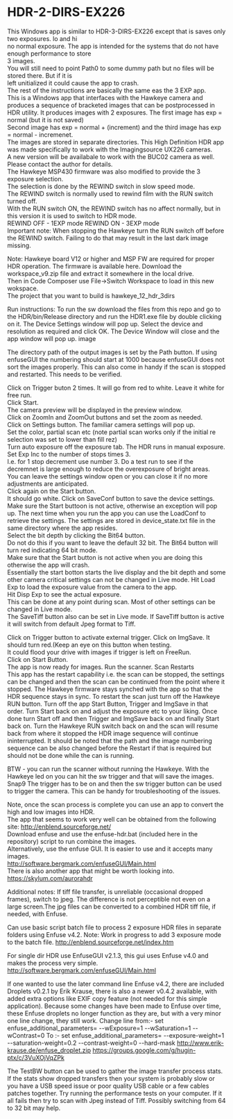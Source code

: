 # HDR-2-DIRS-EX226  
This Windows app is similar to HDR-3-DIRS-EX226 except that is saves only two exposures. lo and hi  
no normal exposure.  The app is intended for the systems that do not have enough performance to store  
3 images.  
You will still need to point Path0 to some dummy path but no files will be stored there. But if it is   
left unitialized it could cause the app to crash.  
The rest of the instructions are basically the same eas the 3 EXP app.  
This is a Windows app that interfaces with the Hawkeye camera and produces a sequence of bracketed images that can be postprocessed in HDR utility. 
It produces images with 2 exposures. The first image has exp = normal (but it is not saved)  
Second image has exp = normal + (increment) and the third image has exp = normal - incremenet.   
The images are stored in separate directories. 
This High Definition HDR app was made specifically to work with the Imagingsource UX226 cameras.   
A new version will be availabale to work with the BUC02 camera as well.  
Please contact the author for details.  
The Hawkeye MSP430 firmware was also modified to provide the 3 exposure selection.  
The selection is done by the REWIND switch in slow speed mode.  
The REWIND switch is normally used to rewind film with the RUN switch turned off.  
With the RUN switch ON, the REWIND switch has no affect normally, but in this version it is used to switch to HDR mode.  
REWIND OFF - 1EXP mode REWIND ON - 3EXP mode  
Important note: When stopping the Hawkeye turn the RUN switch off before the REWIND switch. 
Failing to do that may result in the last dark image missing.  

Note: Hawkeye board V12 or higher and MSP FW are required for proper HDR operation. 
The firmware is available here. Download the workspace_v9.zip file and extract it somewhere in the local drive.  
Then in Code Composer use File->Switch Workspace to load in this new wokspace.  
The project that you want to build is hawkeye_12_hdr_3dirs

Run instructions: To run the sw download the files from this repo and go to the HDR/bin/Release directory and run the HDR1.exe file by double clicking on it. The Device Settings window will pop up. Select the device and resolution as required and click OK. The Device Window will close and the app window will pop up. image

The directory path of the output images is set by the Path button. If using enfuseGUI the numbering should start at 1000 because enfuseGUI does not sort the images properly. This can also come in handy if the scan is stopped and restarted. This needs to be verified.  

Click on Trigger buton 2 times. It will go from red to white. Leave it white for free run.  
Click Start.  
The camera preview will be displayed in the preview window.  
Click on ZoomIn and ZoomOut buttons and set the zoom as needed.  
Click on Settings button. The familiar camera settings will pop up.  
Set the color, partial scan etc (note partial scan works only if the initial re selection was set to lower than fill rez)  
Turn auto exposure off the exposure tab. The HDR runs in manual exposure. Set Exp Inc to the number of stops times 3.  
I.e. for 1 stop decrement use number 3. Do a test run to see if the decremnet is large enough to reduce the overexposure of bright areas.  
You can leave the settings window open or you can close it if no more adjustments are anticipated.  
Click again on the Start button.  
It should go white. Click on SaveConf button to save the device settings.  
Make sure the Start buttoon is not active, otherwise an exception will pop up. The next time when you run the app you can use the LoadConf to retrieve the settings. The settings are stored in device_state.txt file in the same directory where the app resides.  
Select the bit depth by clicking the Bit64 button.   
Do not do this if you want to leave the default 32 bit. The Bit64 button will turn red indicating 64 bit mode.   
Make sure that the Start button is not active when you are doing this otherwise the app will crash.  
Essentially the start botton starts the live display and the bit depth and some other camera critical settings can not be changed in Live mode. Hit Load Exp to load the exposure value from the camera to the app.  
Hit Disp Exp to see the actual exposure.  
This can be done at any point during scan. Most of other settings can be changed in Live mode.  
The SaveTiff button also can be set in Live mode. If SaveTiff button is active it will switch from default Jpeg format to Tiff.

Click on Trigger button to activate external trigger. Click on ImgSave. It should turn red.(Keep an eye on this button when testing.  
It could flood your drive with images if trigger is left on FreeRun.  
Click on Start Button.  
The app is now ready for images. Run the scanner. 
Scan Restarts  
This app has the restart capability i.e. the scan can be stopped, the settings can be changed and then the scan can be continued from the point where it stopped. The Hawkeye firmware stays synched with the app so that the HDR sequence stays in sync. To restart the scan just turn off the Hawkeye RUN button. Turn off the app Start Button, Trigger and ImgSave in that order. Turn Start back on and adjust the exposure etc to your liking. Once done turn Start off and then Trigger and ImgSave back on and finally Start back on. Turn the Hawkeye RUN switch back on and the scan will resume back from where it stopped the HDR image sequence will continue ininterrupted. It should be noted that the path and the image numbering sequence can be also changed before the Restart if that is required but should not be done while the can is running.

BTW - you can run the scanner without running the Hawkeye. With the Hawkeye led on you can hit the sw trigger and that will save the images. Snap9 The trigger has to be on and then the sw trigger button can be used to trigger the camera. This can be handy for troubleshooting of the issues.

Note, once the scan process is complete you can use an app to convert the high and low images into HDR.  
The app that seems to work very well can be obtained from the following site: http://enblend.sourceforge.net/  
Download enfuse and use the enfuse-hdr.bat (included here in the repository) script to run combine the images.  
Alternatively, use the enfuse GUI. It is easier to use and it accepts many images.  
http://software.bergmark.com/enfuseGUI/Main.html  
There is also another app that might be worth looking into. https://skylum.com/aurorahdr

Additional notes: If tiff file transfer, is unreliable (occasional dropped frames), switch to jpeg. The difference is not perceptible not even on a large screen.The jpg files can be converted to a combined HDR tiff file, if needed, with Enfuse.

Can use basic script batch file to process 2 exposure HDR files in separate folders using Enfuse v4.2. Note: Work in progress to add 3 exposure mode to the batch file. http://enblend.sourceforge.net/index.htm

For single dir HDR use EnfuseGUI v2.1.3, this gui uses Enfuse v4.0 and makes the process very simple. http://software.bergmark.com/enfuseGUI/Main.html

If one wanted to use the later command line Enfuse v4.2, there are included Droplets v0.2.1 by Erik Krause, there is also a newer v0.4.2 available, with added extra options like EXIF copy feature (not needed for this simple application). Because some changes have been made to Enfuse over time, these Enfuse droplets no longer function as they are, but with a very minor one line change, they still work. Change line from:- set enfuse_additional_parameters= --wExposure=1 --wSaturation=1 --wContrast=0 To :- set enfuse_additional_parameters= --exposure-weight=1 --saturation-weight=0.2 --contrast-weight=0 --hard-mask http://www.erik-krause.de/enfuse_droplet.zip https://groups.google.com/g/hugin-ptx/c/3VuXOjVqZPk

The TestBW button can be used to gather the image transfer process stats. If the stats show dropped transfers then your system is probably slow or you have a USB speed issue or poor quality USB cable or a few cables patches together. Try running the performance tests on your computer. If it all fails then try to scan with Jpeg instead of Tiff. Possibly switching from 64 to 32 bit may help.

